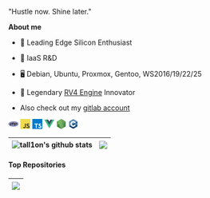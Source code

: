 "Hustle now. Shine later."

**About me**

- 🔬 Leading Edge Silicon Enthusiast

- 📡 IaaS R&D

- 🖥️ Debian, Ubuntu, Proxmox, Gentoo, WS2016/19/22/25

- 👑 Legendary <a href="https://arma3.com/features/engine" target="_blank">RV4 Engine</a> Innovator

- Also check out my [gitlab account](https://gitlab.com/T4llion)

<code><img height="20" alt="php" src="https://raw.githubusercontent.com/github/explore/80688e429a7d4ef2fca1e82350fe8e3517d3494d/topics/php/php.png"></code>
<code><img height="20" alt="javascript" src="https://raw.githubusercontent.com/github/explore/80688e429a7d4ef2fca1e82350fe8e3517d3494d/topics/javascript/javascript.png"></code>
<code><img height="20" alt="typescript" src="https://raw.githubusercontent.com/github/explore/80688e429a7d4ef2fca1e82350fe8e3517d3494d/topics/typescript/typescript.png"></code>
<code><img height="20" alt="vue" src="https://raw.githubusercontent.com/github/explore/80688e429a7d4ef2fca1e82350fe8e3517d3494d/topics/vue/vue.png"></code>
<code><img height="20" alt="nodejs" src="https://raw.githubusercontent.com/github/explore/80688e429a7d4ef2fca1e82350fe8e3517d3494d/topics/nodejs/nodejs.png"></code>
<code><img height="20" alt="cpp" src="https://raw.githubusercontent.com/github/explore/80688e429a7d4ef2fca1e82350fe8e3517d3494d/topics/cpp/cpp.png"></code>  

| <img align="center" src="https://github-readme-stats-two-ashen-12.vercel.app/api?username=tall1on&show_icons=true&theme=github_dark&hide_border=true" alt="tall1on's github stats" /> | <img align="center" src="https://github-readme-stats-two-ashen-12.vercel.app/api/top-langs/?username=tall1on&layout=compact&theme=github_dark&hide_border=true" /> |
| ------------- | ------------- |

#### Top Repositories

| <a href="https://github.com/tall1on/ExaGameBooster"><img align="center" src="https://github-readme-stats-two-ashen-12.vercel.app/api/pin/?username=tall1on&repo=ExaGameBooster&theme=github_dark&hide_border=true" /></a> |
| ------------- |
